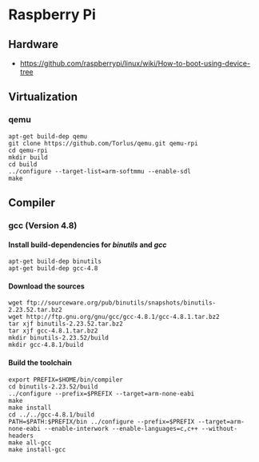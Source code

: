 # Raspberry Pi
## Hardware
* https://github.com/raspberrypi/linux/wiki/How-to-boot-using-device-tree

## Virtualization
### qemu
    apt-get build-dep qemu
    git clone https://github.com/Torlus/qemu.git qemu-rpi
    cd qemu-rpi
    mkdir build
    cd build
    ../configure --target-list=arm-softmmu --enable-sdl
    make

## Compiler
### gcc (Version 4.8)
#### Install build-dependencies for *binutils* and *gcc*
    apt-get build-dep binutils
    apt-get build-dep gcc-4.8

#### Download the sources
    wget ftp://sourceware.org/pub/binutils/snapshots/binutils-2.23.52.tar.bz2
    wget http://ftp.gnu.org/gnu/gcc/gcc-4.8.1/gcc-4.8.1.tar.bz2
    tar xjf binutils-2.23.52.tar.bz2
    tar xjf gcc-4.8.1.tar.bz2
    mkdir binutils-2.23.52/build
    mkdir gcc-4.8.1/build

#### Build the toolchain
    export PREFIX=$HOME/bin/compiler
    cd binutils-2.23.52/build
    ../configure --prefix=$PREFIX --target=arm-none-eabi
    make
    make install
    cd ../../gcc-4.8.1/build
    PATH=$PATH:$PREFIX/bin ../configure --prefix=$PREFIX --target=arm-none-eabi --enable-interwork --enable-languages=c,c++ --without-headers
    make all-gcc
    make install-gcc


